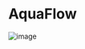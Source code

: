 # AquaFlow
![image](https://github.com/ItzBlinkzy/AquaFlow/assets/68260779/b99c03f5-baa8-4178-8320-06b47fbab947)
